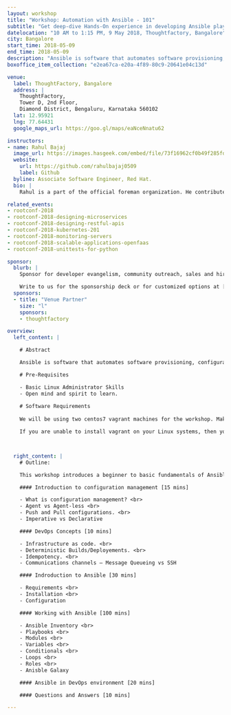 ```yaml
---
layout: workshop
title: "Workshop: Automation with Ansible - 101"
subtitle: "Get deep-dive Hands-On experience in developing Ansible playbooks."
datelocation: "10 AM to 1:15 PM, 9 May 2018, Thoughtfactory, Bangalore"
city: Bangalore
start_time: 2018-05-09
end_time: 2018-05-09
description: "Ansible is software that automates software provisioning, configuration management, and application deployment. Ansible is a radically simple IT automation platform that makes your applications and systems easier to deploy. Avoid writing scripts or custom code to deploy and update your applications— automate in a language that approaches plain English, using SSH, with no agents to install on remote systems."
boxoffice_item_collection: "e2ea67ca-e20a-4f89-80c9-20641e04c13d"

venue:
  label: ThoughtFactory, Bangalore
  address: |
    ThoughtFactory,
    Tower D, 2nd Floor,
    Diamond District, Bengaluru, Karnataka 560102
  lat: 12.95921
  lng: 77.64431
  google_maps_url: https://goo.gl/maps/eaNceNnatu62

instructors:
- name: Rahul Bajaj
  image_url: https://images.hasgeek.com/embed/file/73f16962cf0b49f285fddd5da4141bbe
  website:
    url: https://github.com/rahulbajaj0509
    label: Github 
  byline: Associate Software Engineer, Red Hat.
  bio: |
    Rahul is a part of the official foreman organization. He contributes mostly to the Foreman project and is a ‘Red Hat Certified Specialist in Configuration Management’. He is also the organizer of Foreman Pune Meetups. 

related_events:
- rootconf-2018
- rootconf-2018-designing-microservices
- rootconf-2018-designing-restful-apis
- rootconf-2018-kubernetes-201
- rootconf-2018-monitoring-servers
- rootconf-2018-scalable-applications-openfaas
- rootconf-2018-unittests-for-python

sponsor:
  blurb: |
    Sponsor for developer evangelism, community outreach, sales and hiring.

    Write to us for the sponsorship deck or for customized options at [info@hasgeek.com](mailto:info@hasgeek.com)
  sponsors:
  - title: "Venue Partner"
    size: "l"
    sponsors:
    - thoughtfactory

overview:
  left_content: |

    # Abstract

    Ansible is software that automates software provisioning, configuration management, and application deployment. Ansible is a radically simple IT automation platform that makes your applications and systems easier to deploy. Avoid writing scripts or custom code to deploy and update your applications— automate in a language that approaches plain English, using SSH, with no agents to install on remote systems.

    # Pre-Requisites

    - Basic Linux Administrator Skills
    - Open mind and spirit to learn.
    
    # Software Requirements
    
    We will be using two centos7 vagrant machines for the workshop. Make sure you are using a Linux distribution and have vagrant configured with any of the providers like libvirt, virtual box, etc.

    If you are unable to install vagrant on your Linux systems, then you might want to install Fedora operating system and come for the workshop, we can do the rest together.



  right_content: |
    # Outline:

    This workshop introduces a beginner to basic fundamentals of Ansible with easy to do hands-on exercises. The workshop introduces basic use cases of Ansible followed by an introduction to Ansible Inventory, Playbooks, Modules, Variables, Conditionals, Loops and Roles. Each mentioned topic is accompanied by a set of coding exercises giving the attendies a hands-on experience in developing Ansible Playbooks.

    #### Introduction to configuration management [15 mins]

    - What is configuration management? <br>
    - Agent vs Agent-less <br>
    - Push and Pull configurations. <br>
    - Imperative vs Declarative

    #### DevOps Concepts [10 mins]

    - Infrastructure as code. <br>
    - Deterministic Builds/Deployements. <br>
    - Idempotency. <br>
    - Communications channels – Message Queueing vs SSH

    #### Indroduction to Ansible [30 mins]

    - Requirements <br>
    - Installation <br>
    - Configuration

    #### Working with Ansible [100 mins]

    - Ansible Inventory <br>
    - Playbooks <br>
    - Modules <br>
    - Variables <br>
    - Conditionals <br>
    - Loops <br>
    - Roles <br>
    - Anisble Galaxy

    #### Ansible in DevOps environment [20 mins]

    #### Questions and Answers [10 mins] 

---
```

